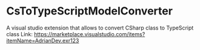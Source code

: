 # CsToTypeScriptModelConverter
A visual studio extension that allows to convert CSharp class to TypeScript class
Link: https://marketplace.visualstudio.com/items?itemName=AdrianDev.exr123
